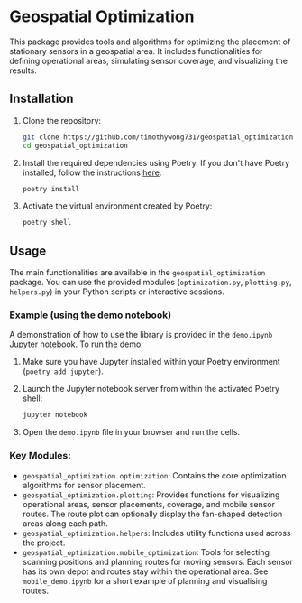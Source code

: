 # Geospatial Optimization

This package provides tools and algorithms for optimizing the placement of stationary sensors in a geospatial area. It includes functionalities for defining operational areas, simulating sensor coverage, and visualizing the results.

## Installation

1.  Clone the repository:

    ```bash
    git clone https://github.com/timothywong731/geospatial_optimization.git
    cd geospatial_optimization
    ```

2.  Install the required dependencies using Poetry. If you don't have Poetry installed, follow the instructions [here](https://python-poetry.org/docs/#installation):

    ```bash
    poetry install
    ```

3.  Activate the virtual environment created by Poetry:

    ```bash
    poetry shell
    ```

## Usage

The main functionalities are available in the `geospatial_optimization` package. You can use the provided modules (`optimization.py`, `plotting.py`, `helpers.py`) in your Python scripts or interactive sessions.

### Example (using the demo notebook)

A demonstration of how to use the library is provided in the `demo.ipynb` Jupyter notebook. To run the demo:

1.  Make sure you have Jupyter installed within your Poetry environment (`poetry add jupyter`).
2.  Launch the Jupyter notebook server from within the activated Poetry shell:

    ```bash
    jupyter notebook
    ```

3.  Open the `demo.ipynb` file in your browser and run the cells.

### Key Modules:

-   `geospatial_optimization.optimization`: Contains the core optimization algorithms for sensor placement.
 -   `geospatial_optimization.plotting`: Provides functions for visualizing operational areas, sensor placements, coverage, and mobile sensor routes. The route plot can optionally display the fan-shaped detection areas along each path.
-   `geospatial_optimization.helpers`: Includes utility functions used across the project.
 -   `geospatial_optimization.mobile_optimization`: Tools for selecting scanning
     positions and planning routes for moving sensors. Each sensor has its own depot
     and routes stay within the operational area. See `mobile_demo.ipynb`
     for a short example of planning and visualising routes.


